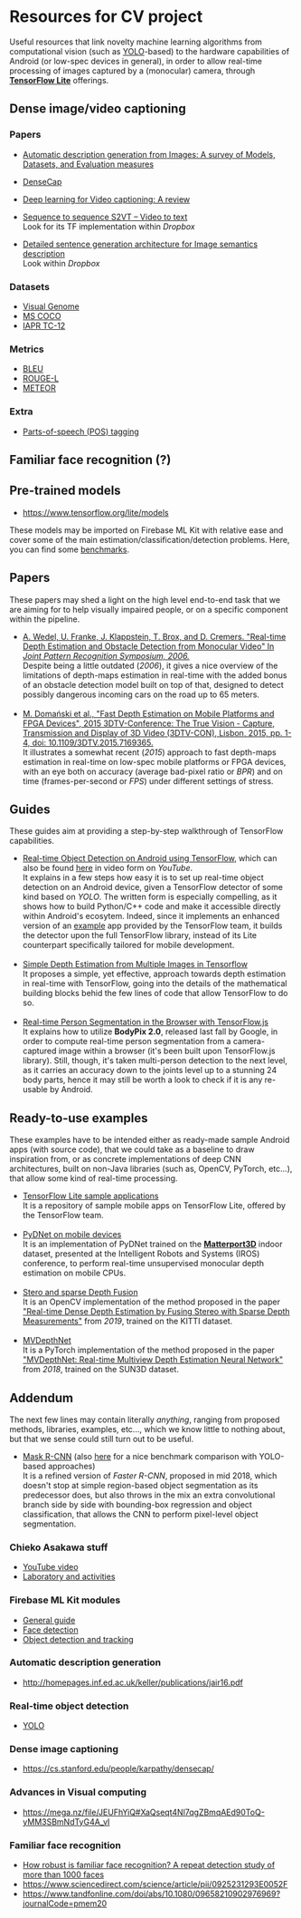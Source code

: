 # Resources for CV project

Useful resources that link novelty machine learning algorithms from computational vision (such as [YOLO](https://arxiv.org/pdf/1506.02640v5.pdf)-based) to the hardware capabilities of Android (or low-spec devices in general), in order to allow real-time processing of images captured by a (monocular) camera, through [**TensorFlow Lite**](https://www.tensorflow.org/lite) offerings.

## Dense image/video captioning

### Papers

- [Automatic description generation from Images: A survey of Models, Datasets, and Evaluation measures](http://homepages.inf.ed.ac.uk/keller/publications/jair16.pdf)

- [DenseCap](https://cs.stanford.edu/people/karpathy/densecap/)

- [Deep learning for Video captioning: A review](https://www.ijcai.org/Proceedings/2019/0877.pdf)

- [Sequence to sequence S2VT – Video to text](http://www.cs.utexas.edu/users/ml/papers/venugopalan.iccv15.pdf)
<br>Look for its TF implementation within *Dropbox*

- [Detailed sentence generation architecture for Image semantics description](#)
<br>Look within *Dropbox*

### Datasets

- [Visual Genome](https://visualgenome.org/)
- [MS COCO](https://cocodataset.org/#home)
- [IAPR TC-12](https://www.imageclef.org/photodata)

### Metrics

- [BLEU](https://en.wikipedia.org/wiki/BLEU)
- [ROUGE-L](https://en.wikipedia.org/wiki/ROUGE_(metric))
- [METEOR](https://en.wikipedia.org/wiki/METEOR)

### Extra

- [Parts-of-speech (POS) tagging](https://en.wikipedia.org/wiki/Part-of-speech_tagging)

## Familiar face recognition (?)

## Pre-trained models

- https://www.tensorflow.org/lite/models

These models may be imported on Firebase ML Kit with relative ease and cover some of the main estimation/classification/detection problems. Here, you can find some [benchmarks](https://www.tensorflow.org/lite/guide/hosted_models).

## Papers

These papers may shed a light on the high level end-to-end task that we are aiming for to help visually impaired people, or on a specific component within the pipeline.

- [A. Wedel, U. Franke, J. Klappstein, T. Brox, and D. Cremers. "Real-time Depth Estimation and Obstacle Detection from Monocular Video" In *Joint Pattern Recognition Symposium, 2006.*](https://www.researchgate.net/publication/221113910_Realtime_Depth_Estimation_and_Obstacle_Detection_from_Monocular_Video)
<br>Despite being a little outdated (*2006*), it gives a nice overview of the limitations of depth-maps estimation in real-time with the added bonus of an obstacle detection model built on top of that, designed to detect possibly dangerous incoming cars on the road up to 65 meters.
<br><br>
- [M. Domański et al., "Fast Depth Estimation on Mobile Platforms and FPGA Devices", 2015 3DTV-Conference: The True Vision - Capture, Transmission and Display of 3D Video (3DTV-CON), Lisbon, 2015, pp. 1-4, doi: 10.1109/3DTV.2015.7169365.](http://www.multimedia.edu.pl/publications/Fast-Depth-Estimation-on-Mobile-Platforms-and-FPGA-Devices.pdf)
<br>It illustrates a somewhat recent (*2015*) approach to fast depth-maps estimation in real-time on low-spec mobile platforms or FPGA devices, with an eye both on accuracy (average bad-pixel ratio or *BPR*) and on time (frames-per-second or *FPS*) under different settings of stress.

## Guides

These guides aim at providing a step-by-step walkthrough of TensorFlow capabilities.

- [Real-time Object Detection on Android using TensorFlow](https://medium.com/mindorks/detection-on-android-using-tensorflow-a3f6fe423349), which can also be found [here](https://www.youtube.com/watch?v=0oBequpSGXM) in video form on *YouTube*.
<br>It explains in a few steps how easy it is to set up real-time object detection on an Android device, given a TensorFlow detector of some kind based on *YOLO*. The written form is especially compelling, as it shows how to build Python/C++ code and make it accessible directly within Android's ecosytem. Indeed, since it implements an enhanced version of an [example](https://github.com/tensorflow/tensorflow/tree/master/tensorflow/examples/android) app provided by the TensorFlow team, it builds the detector upon the full TensorFlow library, instead of its Lite counterpart specifically tailored for mobile development.
<br><br>
- [Simple Depth Estimation from Multiple Images in Tensorflow](https://ijdykeman.github.io/slam/2019/04/07/simple-depth-from-motion.html)
<br>It proposes a simple, yet effective, approach towards depth estimation in real-time with TensorFlow, going into the details of the mathematical building blocks behid the few lines of code that allow TensorFlow to do so.
<br><br>
- [Real-time Person Segmentation in the Browser with TensorFlow.js](https://blog.tensorflow.org/2019/11/updated-bodypix-2.html)
<br>It explains how to utilize **BodyPix 2.0**, released last fall  by Google, in order to compute real-time person segmentation from a camera-captured image within a browser (it's been built upon TensorFlow.js library). Still, though, it's taken multi-person detection to the next level, as it carries an accuracy down to the joints level up to a stunning 24 body parts, hence it may still be worth a look to check if it is any re-usable by Android.

## Ready-to-use examples

These examples have to be intended either as ready-made sample Android apps (with source code), that we could take as a baseline to draw inspiration from, or as concrete implementations of deep CNN architectures, built on non-Java libraries (such as, OpenCV, PyTorch, etc...), that allow some kind of real-time processing.

- [TensorFlow Lite sample applications](https://github.com/tensorflow/examples/tree/master/lite)
<br>It is a repository of sample mobile apps on TensorFlow Lite, offered by the TensorFlow team.
<br><br>
- [PyDNet on mobile devices](https://github.com/FilippoAleotti/mobilePydnet)
<br>It is an implementation of PyDNet trained on the [**Matterport3D**](https://github.com/niessner/Matterport) indoor dataset, presented at the Intelligent Robots and Systems (IROS) conference, to perform real-time unsupervised monocular depth estimation on mobile CPUs.
<br><br>
- [Stero and sparse Depth Fusion](https://github.com/ShreyasSkandanS/stereo_sparse_depth_fusion)
<br>It is an OpenCV implementation of the method proposed in the paper ["Real-time Dense Depth Estimation by Fusing Stereo with Sparse Depth Measurements"](https://ieeexplore.ieee.org/abstract/document/8794023) from *2019*, trained on the KITTI dataset.
<br><br>
- [MVDepthNet](https://github.com/HKUST-Aerial-Robotics/MVDepthNet)
<br>It is a PyTorch implementation of the method proposed in the paper ["MVDepthNet: Real-time Multiview Depth Estimation Neural Network"](https://arxiv.org/abs/1807.08563) from *2018*, trained on the SUN3D dataset.

## Addendum

The next few lines may contain literally *anything*, ranging from proposed methods, libraries, examples, etc..., which we know little to nothing about, but that we sense could still turn out to be useful.

- [Mask R-CNN](https://arxiv.org/abs/1703.06870) (also [here](https://www.youtube.com/watch?v=s8Ui_kV9dhw) for a nice benchmark comparison with YOLO-based approaches)
<br>It is a refined version of *Faster R-CNN*, proposed in mid 2018, which doesn't stop at simple region-based object segmentation as its predecessor does, but also throws in the mix an extra convolutional branch side by side with bounding-box regression and  object classification, that allows the CNN to perform pixel-level object segmentation.

### Chieko Asakawa stuff

- [YouTube video](https://www.youtube.com/watch?v=1d-Wxf1b55o)
- [Laboratory and activities](https://www.cs.cmu.edu/~NavCog/index.html)

### Firebase ML Kit modules

- [General guide](https://towardsdatascience.com/ml-kit-for-firebase-features-capabilities-pros-and-cons-a182b4299cc)
- [Face detection](https://firebase.google.com/docs/ml-kit/detect-faces)
- [Object detection and tracking](https://firebase.google.com/docs/ml-kit/object-detection)

### Automatic description generation

- http://homepages.inf.ed.ac.uk/keller/publications/jair16.pdf

### Real-time object detection

- [YOLO](https://pjreddie.com/darknet/yolo/)

### Dense image captioning

- https://cs.stanford.edu/people/karpathy/densecap/

### Advances in Visual computing

- https://mega.nz/file/JEUFhYiQ#XaQseqt4Nl7qgZBmqAEd90ToQ-yMM3SBmNdTyG4A_vI

### Familiar face recognition

- [How robust is familiar face recognition? A repeat detection study of more than 1000 faces](https://www.researchgate.net/publication/325445147_How_robust_is_familiar_face_recognition_A_repeat_detection_study_of_more_than_1000_faces)
- https://www.sciencedirect.com/science/article/pii/0925231293E0052F
- https://www.tandfonline.com/doi/abs/10.1080/09658210902976969?journalCode=pmem20
